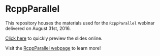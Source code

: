 # RcppParallel

This repository houses the materials used for the `RcppParallel` webinar delivered on August 31st, 2016.

[Click here](https://rawgit.com/rstudio/webinars/master/27-RcppParallel/slides.html) to quickly preview the slides online.

Visit the [RcppParallel webpage](https://rcppcore.github.io/RcppParallel/) to learn more!
